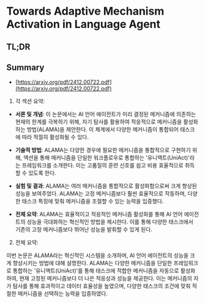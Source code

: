 # Towards Adaptive Mechanism Activation in Language Agent
## TL;DR
## Summary
- [https://arxiv.org/pdf/2412.00722.pdf](https://arxiv.org/pdf/2412.00722.pdf)

1. 각 섹션 요약:

- **서론 및 개념**:
  이 논문에서는 AI 언어 에이전트가 미리 결정된 메커니즘에 의존하는 현재의 한계를 극복하기 위해, 자기 탐사를 활용하여 적응적으로 메커니즘을 활성화하는 방법(ALAMA)을 제안한다. 이 체계에서 다양한 메커니즘이 통합되어 태스크에 따라 적절히 활성화될 수 있다.

- **기술적 방법**:
  ALAMA는 다양한 경우에 필요한 메커니즘을 통합적으로 구현하기 위해, 액션을 통해 메커니즘을 단일한 워크플로우로 통합하는 '유니액트(UniAct)'라는 프레임워크를 소개한다. 이는 고품질의 훈련 신호를 쉽고 비용 효율적으로 취득할 수 있도록 한다.

- **실험 및 결과**:
  ALAMA는 여러 메커니즘을 통합적으로 활성화함으로써 크게 향상된 성능을 보여주었다. ALAMA는 고정 메커니즘보다 훨씬 효율적으로 작동하며, 다양한 태스크 특징에 맞춰 메커니즘을 조절할 수 있는 능력을 입증했다.

- **전체 요약**:
  ALAMA는 효율적이고 적응적인 메커니즘 활성화를 통해 AI 언어 에이전트의 성능을 극대화하는 혁신적인 방법을 제시한다. 이를 통해 다양한 태스크에서 기존의 고정 메커니즘보다 뛰어난 성능을 발휘할 수 있게 된다.

2. 전체 요약:

 이번 논문은 ALAMA라는 혁신적인 시스템을 소개하며, AI 언어 에이전트의 성능을 크게 향상시키는 방법에 대해 설명한다. ALAMA는 다양한 메커니즘을 단일한 프레임워크로 통합하는 '유니액트(UniAct)'를 통해 태스크에 적합한 메커니즘을 자동으로 활성화하여, 현재 고정된 메커니즘보다 더 나은 적응성과 성능을 제공한다. 이는 메커니즘의 자가 탐사를 통해 효과적이고 데이터 효율성을 높였으며, 다양한 태스크의 조건에 맞춰 적절한 메커니즘을 선택하는 능력을 입증하였다.